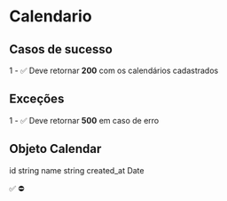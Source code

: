 # Calendario

## Casos de sucesso

1 - ✅ Deve retornar **200** com os calendários cadastrados


## Exceções
1 - ✅ Deve retornar **500** em caso de erro

## Objeto Calendar
id string
name string
created_at Date


✅
⛔
